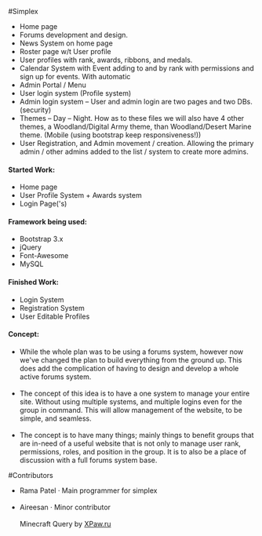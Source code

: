 #Simplex
 <ul>
  <li>Home page</li>
  <li>Forums development and design.</li>
  <li>News System on home page</li>
  <li>Roster page w/t User profile</li>
  <li>User profiles with rank, awards, ribbons, and medals.</li>
  <li>Calendar System with Event adding to and by rank with permissions and sign up for events. With automatic</li>
  <li>Admin Portal / Menu</li>
  <li>User login system (Profile system)</li>
  <li>Admin login system – User and admin login are two pages and two DBs. (security)</li>
  <li>Themes – Day – Night. How as to these files we will also have 4 other themes, a Woodland/Digital Army theme, than Woodland/Desert Marine theme. (Mobile (using bootstrap keep responsiveness!))</li>
  <li>User Registration, and Admin movement / creation. Allowing the primary admin / other admins added to the list / system to create more admins.</li>
 </ul>
<h4>Started Work:</h4>
<ul>
  <li>Home page</li>
  <li>User Profile System + Awards system</li>
  <li>Login Page('s)</li>
 </ul>
<h4>Framework being used:</h4>
<ul>
  <li>Bootstrap 3.x</li>
  <li>jQuery</li>
  <li>Font-Awesome</li>
  <li>MySQL</li>
</ul>
<h4>Finished Work:</h4>
<ul>
<li>Login System</li>
<li>Registration System</li>
<li>User Editable Profiles</li>
</ul>
<h4>Concept:</h4>
<ul>
<li>While the whole plan was to be using a forums system, however now we've changed the plan to build everything from the ground up. This does add the complication of having to design and develop a whole active forums system.</li>
 <br>
<li>The concept of this idea is to have a one system to manage your entire site. Without using multiple systems, and multiple logins even for the group in command. This will allow management of the website, to be simple, and seamless.</li>
<br>
<li>The concept is to have many things; mainly things to benefit groups that are in-need of a useful website that is not only to manage user rank, permissions, roles, and position in the group. It is to also be a place of discussion with a full forums system base. </li>
</ul>
#Contributors 
<ul>
<li>Rama Patel &middot; Main programmer for simplex</li>
<br>
<li>Aireesan &middot; Minor contributor</li>
<br>
Minecraft Query by  <a href="https://github.com/xPaw/PHP-Minecraft-Query/">XPaw.ru</a>

